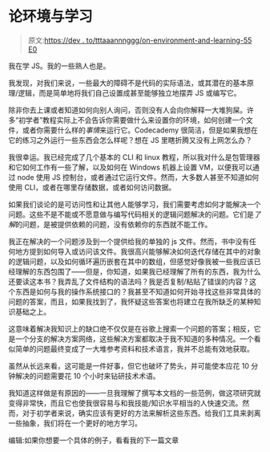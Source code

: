 # 论环境与学习

> 原文:[https://dev . to/tttaaannnggg/on-environment-and-learning-55 E0](https://dev.to/tttaaannnggg/on-environment-and-learning-55e0)

我在学 JS。我的一些熟人也是。

我发现，对我们来说，一些最大的障碍不是代码的实际语法，或其潜在的基本原理/逻辑，而是简单地将我们自己设置成甚至能够独立地摆弄 JS 或编写它。

除非你去上课或者知道如何向别人询问，否则没有人会向你解释一大堆狗屎。许多“初学者”教程实际上不会告诉你需要做什么来设置你的环境，如何创建一个文件，或者你需要什么样的*事情*来运行它。Codecademy 很简洁，但是如果我想在它的练习之外运行一些东西会怎么样呢？想在 JS 里瞎折腾又没有上网怎么办？

我很幸运。我已经完成了几个基本的 CLI 和 linux 教程，所以我对什么是包管理器和它如何工作有一些了解，以及如何在 Windows 机器上设置 VM，以便我可以通过 node 使用 JS 控制台，或者通过它运行文件。然而，大多数人甚至不知道如何使用 CLI，或者在哪里存储数据，或者如何访问数据。

如果我们谈论的是可访问性和让其他人能够学习，我们需要考虑如何才能解决一个问题。这些不是不能或不愿意做与编写代码相关的逻辑问题解决的问题。它们是*了解*的问题，是被提供依赖的问题，没有依赖你的东西就不能工作。

我正在解决的一个问题涉及到一个提供给我的单独的 js 文件。然而，书中没有任何地方提到如何导入或访问该文件。我很高兴能够解决如何迭代存储在其中的对象的逻辑问题，以及如何循环遍历嵌套在其中的数组，但感觉好像我被一些我应该已经理解的东西包围了——但是，你知道，如果我已经理解了所有的东西，我为什么还要读这本书？我弄乱了文件结构的语法吗？我是否复制/粘贴了错误的内容？这个东西是如何与我的操作系统接口的？我甚至不知道如何开始寻找这些非常具体的问题的答案，而且，如果我找到了，我怀疑这些答案也将建立在我所缺乏的某种知识基础之上。

这意味着解决我知识上的缺口绝不仅仅是在谷歌上搜索一个问题的答案；相反，它是一个分支的解决方案网络，这些解决方案都取决于我不知道的多种情况。一个看似简单的问题最终变成了一大堆参考资料和技术语言，我并不总能有效地获取。

虽然从长远来看，这可能是一件好事，但它也破坏了势头，并可能使本应花 10 分钟解决的问题需要花 10 个小时来钻研技术术语。

我知道这样做是有原因的——一旦我理解了撰写本文档的一些范例，做这项研究就变得非常快，而且它也使我很容易与和我技能/知识水平相当的人快速交流。然而，对于初学者来说，确实应该有更好的方法来解析这些东西。给我们工具来剥离一些抽象，我们将在一个更好的地方学习。

编辑:如果你想要一个具体的例子，看看我的下一篇文章